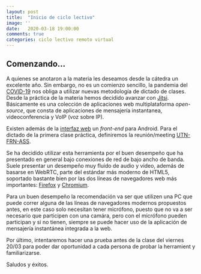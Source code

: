 ```yaml
---
layout: post
title:  "Inicio de ciclo lectivo"
image: ''
date:   2020-03-18 19:00:00
comments: true
categories: ciclo lectivo remoto virtual
---
```


## Comenzando...

A quienes se anotaron a la materia les deseamos desde la cátedra un excelente
año. Sin embargo, no es un comienzo sencillo, la pandemia del [COVID-19](https://www.who.int/emergencies/diseases/novel-coronavirus-2019)
nos obliga a utilizar nuevas metodología de dictado de clases. Desde la práctica
de la materia hemos decidido avanzar con [Jitsi](jitsi.org).
Básicamente es una colección de aplicaciones web multiplataforma *open-source*,
que consta de aplicaciones de mensajería instantanea, videoconferencia y VoIP (voz sobre IP).

Existen además de la [interfaz web](https://meet.jit.si/) un *front-end* para Android.
Para el dictado de la primera clase práctica, definiremos la reunión/meeting [UTN-FRN-ASS](https://meet.jit.si/UTN-FRN-ASS).

Se ha decidido utilizar esta herramienta por el buen desempeño que ha presentado
en general bajo conexiones de red de bajo ancho de banda. Suele presentar un
desempeño muy fluido de audio y video, además de basarse en WebRTC, parte del
estándar más moderno de HTML5, soportado bastante bien por las dos líneas de
navegadores web más importantes: [Firefox](https://www.mozilla.org/) y
[Chromium](https://www.chromium.org/).

Para un buen desempeño la recomendación va ser que utilizen una PC que puede
correr alguna de las líneas de navegadores modernos propuestos antes, en este
caso solo necesitan tener micrófono, puesto que no va a ser necesario que
participen con una camára, pero con el micrófono pueden participan y si no
tienen, siempre se puede hacer uso de la aplicación de mensajería
instantánea integrada a la web.

Por último, intentaremos hacer una prueba antes de la clase del viernes 20/03
para poder dar oportunidad a cada persona de probar la herramient y
familiarizarse.

Saludos y éxitos.
